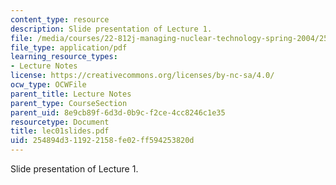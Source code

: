 ```yaml
---
content_type: resource
description: Slide presentation of Lecture 1.
file: /media/courses/22-812j-managing-nuclear-technology-spring-2004/254894d311922158fe02ff594253820d_lec01slides.pdf
file_type: application/pdf
learning_resource_types:
- Lecture Notes
license: https://creativecommons.org/licenses/by-nc-sa/4.0/
ocw_type: OCWFile
parent_title: Lecture Notes
parent_type: CourseSection
parent_uid: 8e9cb89f-6d3d-0b9c-f2ce-4cc8246c1e35
resourcetype: Document
title: lec01slides.pdf
uid: 254894d3-1192-2158-fe02-ff594253820d
---
```

Slide presentation of Lecture 1.